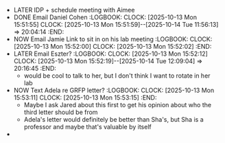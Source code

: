 - LATER IDP + schedule meeting with Aimee
- DONE Email Daniel Cohen 
  :LOGBOOK:
  CLOCK: [2025-10-13 Mon 15:51:55]
  CLOCK: [2025-10-13 Mon 15:51:59]--[2025-10-14 Tue 11:56:13] =>  20:04:14
  :END:
- NOW Email Jamie Link to sit in on his lab meeting 
  :LOGBOOK:
  CLOCK: [2025-10-13 Mon 15:52:00]
  CLOCK: [2025-10-13 Mon 15:52:02]
  :END:
- LATER Email Eszter?
  :LOGBOOK:
  CLOCK: [2025-10-13 Mon 15:52:12]
  CLOCK: [2025-10-13 Mon 15:52:19]--[2025-10-14 Tue 12:09:04] =>  20:16:45
  :END:
	- would be cool to talk to her, but I don't think I want to rotate in her lab
- NOW Text Adela re GRFP letter?
  :LOGBOOK:
  CLOCK: [2025-10-13 Mon 15:53:11]
  CLOCK: [2025-10-13 Mon 15:53:15]
  :END:
	- Maybe I ask Jared about this first to get his opinion about who the third letter should be from
	- Adela's letter would definitely be better than Sha's, but Sha is a professor and maybe that's valuable by itself
-